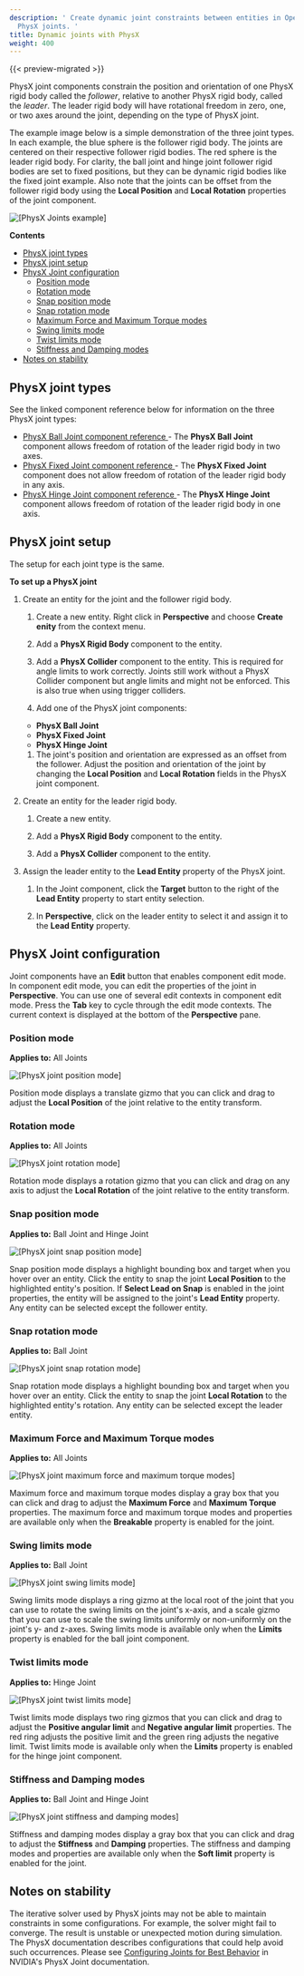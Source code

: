 ```yaml
---
description: ' Create dynamic joint constraints between entities in Open 3D Engine with
  PhysX joints. '
title: Dynamic joints with PhysX
weight: 400
---
```


{{< preview-migrated >}}

PhysX joint components constrain the position and orientation of one PhysX rigid body called the *follower*, relative to another PhysX rigid body, called the *leader*\. The leader rigid body will have rotational freedom in zero, one, or two axes around the joint, depending on the type of PhysX joint\.

The example image below is a simple demonstration of the three joint types\. In each example, the blue sphere is the follower rigid body\. The joints are centered on their respective follower rigid bodies\. The red sphere is the leader rigid body\. For clarity, the ball joint and hinge joint follower rigid bodies are set to fixed positions, but they can be dynamic rigid bodies like the fixed joint example\. Also note that the joints can be offset from the follower rigid body using the **Local Position** and **Local Rotation** properties of the joint component\.

![\[PhysX Joints example\]](/images/user-guide/physx/physx/anim-joints-example.gif)

**Contents**
+ [PhysX joint types](#physx-joint-types)
+ [PhysX joint setup](#physx-joint-setup)
+ [PhysX Joint configuration](#physx-joint-config)
  + [Position mode](#joint-position)
  + [Rotation mode](#joint-rotation)
  + [Snap position mode](#joint-snap-position)
  + [Snap rotation mode](#joint-snap-rotation)
  + [Maximum Force and Maximum Torque modes](#joint-breakable-properties)
  + [Swing limits mode](#joint-swing-limit)
  + [Twist limits mode](#joint-twist-limit)
  + [Stiffness and Damping modes](#joint-soft-limit-properties)
+ [Notes on stability](#joint-stability)

## PhysX joint types 

See the linked component reference below for information on the three PhysX joint types:
+ [ PhysX Ball Joint component reference ](/docs/user-guide/components/physx-ball-joint.md) \- The **PhysX Ball Joint** component allows freedom of rotation of the leader rigid body in two axes\.
+ [ PhysX Fixed Joint component reference ](/docs/user-guide/components/physx-fixed-joint.md) \- The **PhysX Fixed Joint** component does not allow freedom of rotation of the leader rigid body in any axis\.
+ [ PhysX Hinge Joint component reference ](/docs/user-guide/components/physx-hinge-joint.md) \- The **PhysX Hinge Joint** component allows freedom of rotation of the leader rigid body in one axis\.

## PhysX joint setup 

The setup for each joint type is the same\.

**To set up a PhysX joint**

1. Create an entity for the joint and the follower rigid body\.

   1. Create a new entity\. Right click in **Perspective** and choose **Create enity** from the context menu\.

   1. Add a **PhysX Rigid Body** component to the entity\.

   1. Add a **PhysX Collider** component to the entity\. This is required for angle limits to work correctly\. Joints still work without a PhysX Collider component but angle limits and might not be enforced\. This is also true when using trigger colliders\.

   1.  Add one of the PhysX joint components:
      + **PhysX Ball Joint**
      + **PhysX Fixed Joint**
      + **PhysX Hinge Joint**

   1. The joint's position and orientation are expressed as an offset from the follower\. Adjust the position and orientation of the joint by changing the **Local Position** and **Local Rotation** fields in the PhysX joint component\.

1. Create an entity for the leader rigid body\.

   1. Create a new entity\.

   1. Add a **PhysX Rigid Body** component to the entity\.

   1. Add a **PhysX Collider** component to the entity\.

1. Assign the leader entity to the **Lead Entity** property of the PhysX joint\.

   1. In the Joint component, click the **Target** button to the right of the **Lead Entity** property to start entity selection\.

   1. In **Perspective**, click on the leader entity to select it and assign it to the **Lead Entity** property\.

## PhysX Joint configuration 

Joint components have an **Edit** button that enables component edit mode\. In component edit mode, you can edit the properties of the joint in **Perspective**\. You can use one of several edit contexts in component edit mode\. Press the **Tab** key to cycle through the edit mode contexts\. The current context is displayed at the bottom of the **Perspective** pane\.

### Position mode 

**Applies to:** All Joints

![\[PhysX joint position mode\]](/images/user-guide/physx/physx/ui-physx-joint-position-mode.png)

Position mode displays a translate gizmo that you can click and drag to adjust the **Local Position** of the joint relative to the entity transform\.

### Rotation mode 

**Applies to:** All Joints

![\[PhysX joint rotation mode\]](/images/user-guide/physx/physx/ui-physx-joint-rotation-mode.png)

Rotation mode displays a rotation gizmo that you can click and drag on any axis to adjust the **Local Rotation** of the joint relative to the entity transform\.

### Snap position mode 

**Applies to:** Ball Joint and Hinge Joint

![\[PhysX joint snap position mode\]](/images/user-guide/physx/physx/ui-physx-joint-snap-position-mode.png)

Snap position mode displays a highlight bounding box and target when you hover over an entity\. Click the entity to snap the joint **Local Position** to the highlighted entity's position\. If **Select Lead on Snap** is enabled in the joint properties, the entity will be assigned to the joint's **Lead Entity** property\. Any entity can be selected except the follower entity\.

### Snap rotation mode 

**Applies to:** Ball Joint

![\[PhysX joint snap rotation mode\]](/images/user-guide/physx/physx/ui-physx-joint-snap-rotation-mode.png)

Snap rotation mode displays a highlight bounding box and target when you hover over an entity\. Click the entity to snap the joint **Local Rotation** to the highlighted entity's rotation\. Any entity can be selected except the leader entity\.

### Maximum Force and Maximum Torque modes 

**Applies to:** All Joints

![\[PhysX joint maximum force and maximum torque modes\]](/images/user-guide/physx/physx/ui-physx-joint-breakable-properties-mode.png)

Maximum force and maximum torque modes display a gray box that you can click and drag to adjust the **Maximum Force** and **Maximum Torque** properties\. The maximum force and maximum torque modes and properties are available only when the **Breakable** property is enabled for the joint\.

### Swing limits mode 

**Applies to:** Ball Joint

![\[PhysX joint swing limits mode\]](/images/user-guide/physx/physx/ui-physx-joint-swing-limit-mode.png)

Swing limits mode displays a ring gizmo at the local root of the joint that you can use to rotate the swing limits on the joint's x\-axis, and a scale gizmo that you can use to scale the swing limits uniformly or non\-uniformly on the joint's y\- and z\-axes\. Swing limits mode is available only when the **Limits** property is enabled for the ball joint component\.

### Twist limits mode 

**Applies to:** Hinge Joint

![\[PhysX joint twist limits mode\]](/images/user-guide/physx/physx/ui-physx-joint-twist-limit-mode.png)

Twist limits mode displays two ring gizmos that you can click and drag to adjust the **Positive angular limit** and **Negative angular limit** properties\. The red ring adjusts the positive limit and the green ring adjusts the negative limit\. Twist limits mode is available only when the **Limits** property is enabled for the hinge joint component\.

### Stiffness and Damping modes 

**Applies to:** Ball Joint and Hinge Joint

![\[PhysX joint stiffness and damping modes\]](/images/user-guide/physx/physx/ui-physx-joint-soft-limit-properties-mode.png)

Stiffness and damping modes display a gray box that you can click and drag to adjust the **Stiffness** and **Damping** properties\. The stiffness and damping modes and properties are available only when the **Soft limit** property is enabled for the joint\.

## Notes on stability 

The iterative solver used by PhysX joints may not be able to maintain constraints in some configurations\. For example, the solver might fail to converge\. The result is unstable or unexpected motion during simulation\. The PhysX documentation describes configurations that could help avoid such occurrences\. Please see [Configuring Joints for Best Behavior](https://docs.nvidia.com/gameworks/content/gameworkslibrary/physx/guide/Manual/Joints.html) in NVIDIA's PhysX Joint documentation\.
